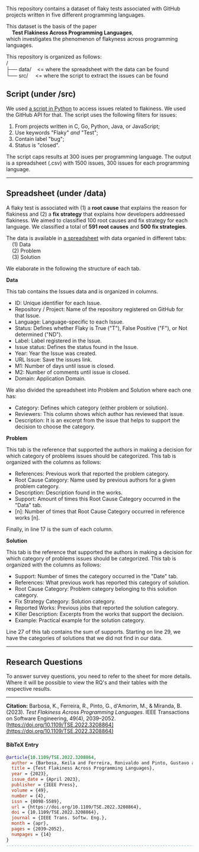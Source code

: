 This repository contains a dataset of flaky tests associated with GitHub projects written in five different programming languages.

This dataset is the basis of the paper<br> 
&nbsp;&nbsp;&nbsp;&nbsp;**Test Flakiness Across Programming Languages**,<br>
which investigates the phenomenon of flakyness across programming languages.

This repository is organized as follows:<br>
/<br>
├── data/&nbsp;&nbsp;&nbsp;&nbsp;<= where the spreadsheet with the data can be found<br>
└── src/&nbsp;&nbsp;&nbsp;&nbsp;&nbsp;<= where the script to extract the issues can be found<br>

## Script (under /src)

We used [a script in Python](https://github.com/Test-Flaky/Flakiness/blob/main/src/Script-flakiness.py) to access issues related to flakiness. We used the GitHub API for that. The script uses the following filters for issues:

1. From projects written in C, Go, Python, Java, or JavaScript;
2. Use keywords "Flaky" *and* "Test";
3. Contain label "bug";
4. Status is "closed".

The script caps results at 300 isues per programming language. The output is a spreadsheet (.csv) with 1500 issues, 300 issues for each programming language.

-------------------------------------------------------------------------------------------------------------------------------------------------------

## Spreadsheet (under /data)

<!---
This dataset is categorized into causes and the Flaky test solution is stored [here](https://github.com/Test-Flaky/ICSE22/tree/main/data).
These Root Cause involved a total of 421 open source GitHub projects written primarily in four programming languages: C, Go, Java, JavaScript and Python.
--->

<!---
The anonymous dataset contains 1.500 issues which were extracted from projects stored on GitHub through the Script.
--->

A flaky test is associated with (1) a **root cause** that explains the reason for flakiness and (2) a **fix strategy** that explains how developers addreessed flakiness. We aimed to classified 100 root causes and fix strategy for each language. We classified a total of **591 root causes** and **500 fix strategies**.

The data is available in [a spreadsheet](https://github.com/Test-Flaky/ICSE22/blob/main/data/DataBase_GitHub.xlsx) with data organied in different tabs:<br>
&nbsp;&nbsp;&nbsp;&nbsp;(1) Data<br>
&nbsp;&nbsp;&nbsp;&nbsp;(2) Problem<br>
&nbsp;&nbsp;&nbsp;&nbsp;(3) Solution<br>
  
We elaborate in the following the structure of each tab.

**Data**

This tab contains the Issues data and is organized in columns.

* ID: Unique identifier for each Issue.
* Repository / Project: Name of the repository registered on GitHub for that Issue.
* Language: Language-specific to each Issue.
* Status: Defines whether Flaky is True ("T"), False Positive ("F"), or Not determined ("ND").
* Label: Label registered in the Issue.
* Issue status: Defines the status found in the Issue.
* Year: Year the Issue was created.
* URL Issue: Save the issues link.
* M1: Number of days until issue is closed.
* M2: Number of comments until issue is closed.
* Domain: Application Domain.

We also divided the spreadsheet into Problem and Solution where each one has:
* Category: Defines which category (either problem or solution).
* Reviewers: This column shows which author has reviewed that issue.
* Description: It is an excerpt from the issue that helps to support the decision to choose the category.

**Problem**

This tab is the reference that supported the authors in making a decision for which category of problems issues should be categorized.
This tab is organized with the columns as follows:
* References: Previous work that reported the problem category.
* Root Cause Category: Name used by previous authors for a given problem category.
* Description: Description found in the works.
* Support: Amount of times this Root Cause Category occurred in the "Data" tab.
* [n]: Number of times that Root Cause Category occurred in reference works [n].

Finally, in line 17 is the sum of each column.

**Solution**

This tab is the reference that supported the authors in making a decision for which category of problems issues should be categorized.
This tab is organized with the columns as follows:

* Support: Number of times the category occurred in the "Date" tab.
* References: What previous work has reported this category of solution.
* Root Cause Category: Problem category belonging to this solution category.
* Fix Strategy Category: Solution category.
* Reported Works: Previous jobs that reported the solution category.
* Killer Description: Excerpts from the works that support the decision.
* Example: Practical example for the solution category.

Line 27 of this tab contains the sum of supports.
Starting on line 29, we have the categories of solutions that we did not find in our data.

-------------------------------------------------------------------------------------------------------------------------------------------------------
## Research Questions

To answer survey questions, you need to refer to the sheet for more details. Where it will be possible to view the RQ's and their tables with the respective results.

-------------------------------------------------------------------------------------------------------------------------------------------------------
**Citation:**
Barbosa, K., Ferreira, R., Pinto, G., d'Amorim, M., & Miranda, B. (2023). *Test Flakiness Across Programming Languages*. IEEE Transactions on Software Engineering, 49(4), 2039–2052. [https://doi.org/10.1109/TSE.2022.3208864](https://doi.org/10.1109/TSE.2022.3208864)

#### BibTeX Entry

```bibtex
@article{10.1109/TSE.2022.3208864,
  author = {Barbosa, Keila and Ferreira, Ronivaldo and Pinto, Gustavo and d'Amorim, Marcelo and Miranda, Breno},
  title = {Test Flakiness Across Programming Languages},
  year = {2023},
  issue_date = {April 2023},
  publisher = {IEEE Press},
  volume = {49},
  number = {4},
  issn = {0098-5589},
  url = {https://doi.org/10.1109/TSE.2022.3208864},
  doi = {10.1109/TSE.2022.3208864},
  journal = {IEEE Trans. Softw. Eng.},
  month = {apr},
  pages = {2039–2052},
  numpages = {14}
}
-------------------------------------------------------------------------------------------------------------------------------------------------------
